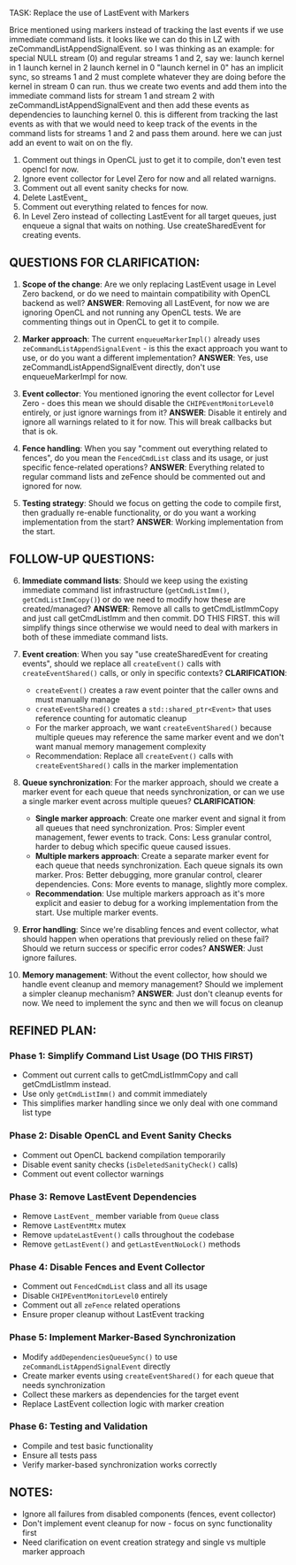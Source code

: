 TASK: Replace the use of LastEvent with Markers


Brice mentioned using markers instead of tracking the last events if we use immediate command lists.  it looks like we can do this in LZ with zeCommandListAppendSignalEvent. so I was thinking as an example:
for special NULL stream (0) and regular streams 1 and 2, say we:
launch kernel in 1
launch kernel in 2
launch kernel in 0
"launch kernel in 0" has an implicit sync, so streams 1 and 2 must complete whatever they are doing before the kernel in stream 0 can run. thus we create two events and add them into the immediate command lists for stream 1 and stream 2 with zeCommandListAppendSignalEvent and then add these events as dependencies to launching kernel 0.
this is different from tracking the last events as with that we would need to keep track of the events in the command lists for streams 1 and 2 and pass them around. here we can just add an event to wait on on the fly.

1. Comment out things in OpenCL just to get it to compile, don't even test opencl for now. 
2. Ignore event collector for Level Zero for now and all related warnigns. 
3. Comment out all event sanity checks for now.
4. Delete LastEvent_
5. Comment out everything related to fences for now. 
5. In Level Zero instead of collecting LastEvent for all target queues, just enqueue a signal that waits on nothing. Use createSharedEvent for creating events. 

## QUESTIONS FOR CLARIFICATION:

1. **Scope of the change**: Are we only replacing LastEvent usage in Level Zero backend, or do we need to maintain compatibility with OpenCL backend as well?
   **ANSWER**: Removing all LastEvent, for now we are ignoring OpenCL and not running any OpenCL tests. We are commenting things out in OpenCL to get it to compile. 

2. **Marker approach**: The current `enqueueMarkerImpl()` already uses `zeCommandListAppendSignalEvent` - is this the exact approach you want to use, or do you want a different implementation?
   **ANSWER**: Yes, use zeCommandListAppendSignalEvent directly, don't use enqueueMarkerImpl for now.  

3. **Event collector**: You mentioned ignoring the event collector for Level Zero - does this mean we should disable the `CHIPEventMonitorLevel0` entirely, or just ignore warnings from it?
   **ANSWER**: Disable it entirely and ignore all warnings related to it for now. This will break callbacks but that is ok.

4. **Fence handling**: When you say "comment out everything related to fences", do you mean the `FencedCmdList` class and its usage, or just specific fence-related operations?
   **ANSWER**: Everything related to regular command lists and zeFence should be commented out and ignored for now. 

5. **Testing strategy**: Should we focus on getting the code to compile first, then gradually re-enable functionality, or do you want a working implementation from the start?
   **ANSWER**: Working implementation from the start. 

## FOLLOW-UP QUESTIONS:

6. **Immediate command lists**: Should we keep using the existing immediate command list infrastructure (`getCmdListImm()`, `getCmdListImmCopy()`) or do we need to modify how these are created/managed?
   **ANSWER**: Remove all calls to getCmdListImmCopy and just call getCmdListImm and then commit. DO THIS FIRST. this will simplify things since otherwise we would need to deal with markers in both of these immediate command lists.

7. **Event creation**: When you say "use createSharedEvent for creating events", should we replace all `createEvent()` calls with `createEventShared()` calls, or only in specific contexts?
   **CLARIFICATION**: 
   - `createEvent()` creates a raw event pointer that the caller owns and must manually manage
   - `createEventShared()` creates a `std::shared_ptr<Event>` that uses reference counting for automatic cleanup
   - For the marker approach, we want `createEventShared()` because multiple queues may reference the same marker event and we don't want manual memory management complexity
   - Recommendation: Replace all `createEvent()` calls with `createEventShared()` calls in the marker implementation

8. **Queue synchronization**: For the marker approach, should we create a marker event for each queue that needs synchronization, or can we use a single marker event across multiple queues?
   **CLARIFICATION**:
   - **Single marker approach**: Create one marker event and signal it from all queues that need synchronization. Pros: Simpler event management, fewer events to track. Cons: Less granular control, harder to debug which specific queue caused issues.
   - **Multiple markers approach**: Create a separate marker event for each queue that needs synchronization. Each queue signals its own marker. Pros: Better debugging, more granular control, clearer dependencies. Cons: More events to manage, slightly more complex.
   - **Recommendation**: Use multiple markers approach as it's more explicit and easier to debug for a working implementation from the start.
   Use multiple marker events.

9. **Error handling**: Since we're disabling fences and event collector, what should happen when operations that previously relied on these fail? Should we return success or specific error codes?
   **ANSWER**: Just ignore failures.

10. **Memory management**: Without the event collector, how should we handle event cleanup and memory management? Should we implement a simpler cleanup mechanism?
    **ANSWER**: Just don't cleanup events for now. We need to implement the sync and then we will focus on cleanup

## REFINED PLAN:

### Phase 1: Simplify Command List Usage (DO THIS FIRST)
- Comment out current calls to getCmdListImmCopy and call getCmdListImm instead.
- Use only `getCmdListImm()` and commit immediately
- This simplifies marker handling since we only deal with one command list type

### Phase 2: Disable OpenCL and Event Sanity Checks
- Comment out OpenCL backend compilation temporarily
- Disable event sanity checks (`isDeletedSanityCheck()` calls)
- Comment out event collector warnings

### Phase 3: Remove LastEvent Dependencies
- Remove `LastEvent_` member variable from `Queue` class
- Remove `LastEventMtx` mutex
- Remove `updateLastEvent()` calls throughout the codebase
- Remove `getLastEvent()` and `getLastEventNoLock()` methods

### Phase 4: Disable Fences and Event Collector
- Comment out `FencedCmdList` class and all its usage
- Disable `CHIPEventMonitorLevel0` entirely
- Comment out all `zeFence` related operations
- Ensure proper cleanup without LastEvent tracking

### Phase 5: Implement Marker-Based Synchronization
- Modify `addDependenciesQueueSync()` to use `zeCommandListAppendSignalEvent` directly
- Create marker events using `createEventShared()` for each queue that needs synchronization
- Collect these markers as dependencies for the target event
- Replace LastEvent collection logic with marker creation

### Phase 6: Testing and Validation
- Compile and test basic functionality
- Ensure all tests pass
- Verify marker-based synchronization works correctly

## NOTES:
- Ignore all failures from disabled components (fences, event collector)
- Don't implement event cleanup for now - focus on sync functionality first
- Need clarification on event creation strategy and single vs multiple marker approach

